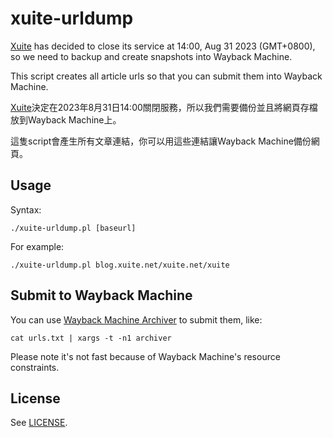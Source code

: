 # xuite-urldump

[Xuite](https://xuite.net/) has decided to close its service at 14:00, Aug 31 2023 (GMT+0800), so we need to backup and create snapshots into Wayback Machine.

This script creates all article urls so that you can submit them into Wayback Machine.

[Xuite](https://xuite.net/)決定在2023年8月31日14:00關閉服務，所以我們需要備份並且將網頁存檔放到Wayback Machine上。

這隻script會產生所有文章連結，你可以用這些連結讓Wayback Machine備份網頁。

## Usage

Syntax:

    ./xuite-urldump.pl [baseurl]

For example:

    ./xuite-urldump.pl blog.xuite.net/xuite.net/xuite

## Submit to Wayback Machine

You can use [Wayback Machine Archiver](https://github.com/agude/wayback-machine-archiver) to submit them, like:

    cat urls.txt | xargs -t -n1 archiver

Please note it's not fast because of Wayback Machine's resource constraints.

## License

See [LICENSE](LICENSE).
